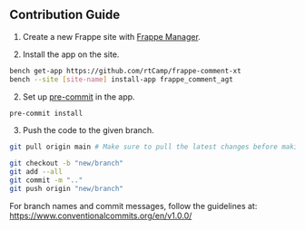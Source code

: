 ## Contribution Guide

1. Create a new Frappe site with [Frappe Manager](https://github.com/rtCamp/frappe-manager).

2. Install the app on the site.

```bash
bench get-app https://github.com/rtCamp/frappe-comment-xt
bench --site [site-name] install-app frappe_comment_agt
```

2. Set up [pre-commit](https://pre-commit.com/) in the app.

```bash
pre-commit install
```

3. Push the code to the given branch.

```bash
git pull origin main # Make sure to pull the latest changes before making the PR

git checkout -b "new/branch"
git add --all
git commit -m ".."
git push origin "new/branch"
```

For branch names and commit messages, follow the guidelines at: https://www.conventionalcommits.org/en/v1.0.0/